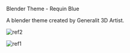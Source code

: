 Blender Theme - Requin Blue

A blender theme created by Generalit 3D Artist.

![ref2](https://github.com/MozzarellaARC/Blender_Theme_Requin_Blue/assets/62471068/3e5f9baa-e480-4dcc-ad3a-5c2e6fb3ca34)

![ref1](https://github.com/MozzarellaARC/Blender_Theme_Requin_Blue/assets/62471068/425a924d-1019-4d02-900e-ad0974629ead)
